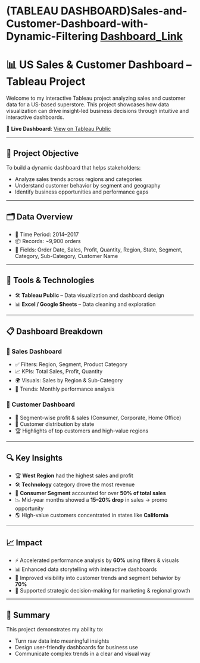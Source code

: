 # (TABLEAU DASHBOARD)Sales-and-Customer-Dashboard-with-Dynamic-Filtering [Dashboard_Link](https://public.tableau.com/views/SalesDashboardUS_17455359910900/SalesDashboard?:language=en-GB&:sid=&:redirect=auth&:display_count=n&:origin=viz_share_link)
# 📊 US Sales & Customer Dashboard – Tableau Project

Welcome to my interactive Tableau project analyzing sales and customer data for a US-based superstore. This project showcases how data visualization can drive insight-led business decisions through intuitive and interactive dashboards.

🔗 **Live Dashboard**: [View on Tableau Public](https://public.tableau.com/app/profile/dibyani.sahu7767/viz/SalesDashboardUS_17455359910900/SalesDashboard)

---

## 🎯 Project Objective

To build a dynamic dashboard that helps stakeholders:
- Analyze sales trends across regions and categories
- Understand customer behavior by segment and geography
- Identify business opportunities and performance gaps

---

## 🗂️ Data Overview

- 📅 Time Period: 2014–2017  
- 📦 Records: ~9,900 orders  
- 🧾 Fields: Order Date, Sales, Profit, Quantity, Region, State, Segment, Category, Sub-Category, Customer Name

---

## 🧰 Tools & Technologies

- 🛠️ **Tableau Public** – Data visualization and dashboard design  
- 📊 **Excel / Google Sheets** – Data cleaning and exploration

---

## 📋 Dashboard Breakdown

### 🔹 Sales Dashboard
- ✅ Filters: Region, Segment, Product Category  
- 📈 KPIs: Total Sales, Profit, Quantity  
- 🌍 Visuals: Sales by Region & Sub-Category  
- 📆 Trends: Monthly performance analysis

### 🔹 Customer Dashboard
- 👥 Segment-wise profit & sales (Consumer, Corporate, Home Office)  
- 📍 Customer distribution by state  
- 🏆 Highlights of top customers and high-value regions

---

## 🔍 Key Insights

- 🏆 **West Region** had the highest sales and profit  
- 🛠️ **Technology** category drove the most revenue  
- 👥 **Consumer Segment** accounted for over **50% of total sales**  
- 📉 Mid-year months showed a **15–20% drop** in sales → promo opportunity  
- 🌎 High-value customers concentrated in states like **California**

---

## 📈 Impact

- ⚡ Accelerated performance analysis by **60%** using filters & visuals  
- 📊 Enhanced data storytelling with interactive dashboards  
- 🎯 Improved visibility into customer trends and segment behavior by **70%**  
- 🧠 Supported strategic decision-making for marketing & regional growth

---

## 🧾 Summary

This project demonstrates my ability to:
- Turn raw data into meaningful insights  
- Design user-friendly dashboards for business use  
- Communicate complex trends in a clear and visual way





